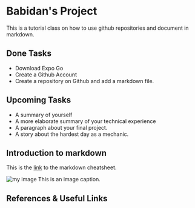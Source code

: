 # Babidan's Project
This is a tutorial class on how to use github repositories and document in markdown. 

## Done Tasks
- Download Expo Go
- Create a Github Account
- Create a repository on Github and add a markdown file.

## Upcoming Tasks
- A summary of yourself
- A more elaborate summary of your technical experience
- A paragraph about your final project.
- A story about the hardest day as a mechanic.


## Introduction to markdown
This is the [link](https://www.markdownguide.org/cheat-sheet/) to the markdown cheatsheet.


![my image](https://via.placeholder.com/30)
This is an image caption.

## References & Useful Links


